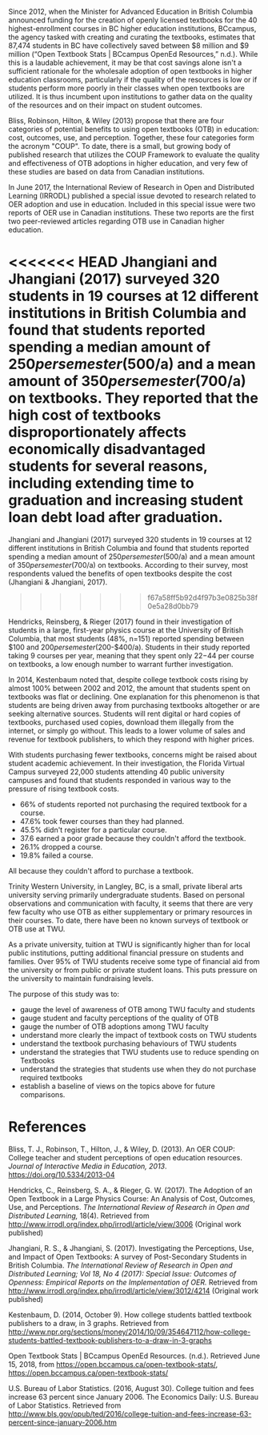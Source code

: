 Since 2012, when the Minister for Advanced Education in British Columbia announced funding for the creation of openly licensed textbooks for the 40 highest-enrollment courses in BC higher education institutions, BCcampus, the agency tasked with creating and curating the textbooks, estimates that 87,474 students in BC have collectively saved between $8 million and $9 million (“Open Textbook Stats | BCcampus OpenEd Resources,” n.d.). While this is a laudable achievement, it may be that cost savings alone isn't a sufficient rationale for the wholesale adoption of open textbooks in higher education classrooms, particularly if the quality of the resources is low or if students perform more poorly in their classes when open textbooks are utilized. It is thus incumbent upon institutions to gather data on the quality of the resources and on their impact on student outcomes.

Bliss, Robinson, Hilton, & Wiley (2013) propose that there are four categories of potential benefits to using open textbooks (OTB) in education: cost, outcomes, use, and perception. Together, these four categories form the acronym "COUP". To date, there is a small, but growing body of published research that utilizes the COUP Framework to evaluate the quality and effectiveness of OTB adoptions in higher education, and very few of these studies are based on data from Canadian institutions.

In June 2017, the International Review of Research in Open and Distributed Learning (IRRODL) published a special issue  devoted to research related to OER adoption and use in education. Included in this special issue were two reports of OER use in Canadian institutions. These two reports are the first two peer-reviewed articles regarding OTB use in Canadian higher education.

<<<<<<< HEAD
Jhangiani and Jhangiani (2017) surveyed 320 students in 19 courses at 12 different institutions in British Columbia and found that students reported spending a median amount of $250 per semester ($500/a) and a mean amount of $350 per semester ($700/a) on textbooks. They reported that the high cost of textbooks disproportionately affects economically disadvantaged students for several reasons, including extending time to graduation and increasing student loan debt load after graduation.
=======
Jhangiani and Jhangiani (2017) surveyed 320 students in 19 courses at 12 different institutions in British Columbia and found that students reported spending a median amount of $250 per semester ($500/a) and a mean amount of $350 per semester ($700/a) on textbooks. According to their survey, most respondents valued the benefits of open textbooks despite the cost (Jhangiani & Jhangiani, 2017).
>>>>>>> f67a58ff5b92d4f97b3e0825b38f0e5a28d0bb79

Hendricks, Reinsberg, & Rieger (2017) found in their investigation of students in a large, first-year physics course at the University of British Columbia, that most students (48%, n=151) reported spending between $100 and $200 per semester ($200-$400/a). Students in their study reported taking 9 courses per year, meaning that they spent only $22-$44 per course on textbooks, a low enough number to warrant further investigation.

In 2014, Kestenbaum noted that, despite college textbook costs rising by almost 100% between 2002 and 2012, the amount that students spent on textbooks was flat or declining. One explanation for this phenomenon is that students are being driven away from purchasing textbooks altogether or are seeking alternative sources. Students will rent digital or hard copies of textbooks, purchased used copies, download them illegally from the internet, or simply go without. This leads to a lower volume of sales and revenue for textbook publishers, to which they respond with higher prices.

With students purchasing fewer textbooks, concerns might be raised about student academic achievement. In their investigation, the Florida Virtual Campus surveyed 22,000 students attending 40 public university campuses and found that students responded in various way to the pressure of rising textbook costs.

- 66% of students reported not purchasing the required textbook for a course.
- 47.6% took fewer courses than they had planned.
- 45.5% didn't register for a particular course.
- 37.6 earned a poor grade because they couldn't afford the textbook.
- 26.1% dropped a course.
- 19.8% failed a course.

All because they couldn't afford to purchase a textbook.

Trinity Western University, in Langley, BC, is a small, private liberal arts university serving primarily undergraduate students. Based on personal observations and communication with faculty, it seems that there are very few faculty who use OTB as either supplementary or primary resources in their courses. To date, there have been no known surveys of textbook or OTB use at TWU.

As a private university, tuition at TWU is significantly higher than for local public institutions, putting additional financial pressure on students and families. Over 95% of TWU students receive some type of financial aid from the university or from public or private student loans. This puts pressure on the university to maintain fundraising levels.

The purpose of this study was to:
- gauge the level of awareness of OTB among TWU faculty and students
- gauge student and faculty perceptions of the quality of OTB
- gauge the number of OTB adoptions among TWU faculty
- understand more clearly the impact of textbook costs on TWU students
- understand the textbook purchasing behaviours of TWU students
- understand the strategies that TWU students use to reduce spending on Textbooks
- understand the strategies that students use when they do not purchase required textbooks
- establish a baseline of views on the topics above for future comparisons.



# References

Bliss, T. J., Robinson, T., Hilton, J., & Wiley, D. (2013). An OER COUP: College teacher and student perceptions of open education resources. *Journal of Interactive Media in Education, 2013*. https://doi.org/10.5334/2013-04

Hendricks, C., Reinsberg, S. A., & Rieger, G. W. (2017). The Adoption of an Open Textbook in a Large Physics Course: An Analysis of Cost, Outcomes, Use, and Perceptions. *The International Review of Research in Open and Distributed Learning,* 18(4). Retrieved from http://www.irrodl.org/index.php/irrodl/article/view/3006 (Original work published)

Jhangiani, R. S., & Jhangiani, S. (2017). Investigating the Perceptions, Use, and Impact of Open Textbooks: A survey of Post-Secondary Students in British Columbia. *The International Review of Research in Open and Distributed Learning; Vol 18, No 4 (2017): Special Issue: Outcomes of Openness: Empirical Reports on the Implementation of OER.* Retrieved from http://www.irrodl.org/index.php/irrodl/article/view/3012/4214 (Original work published)

Kestenbaum, D. (2014, October 9). How college students battled textbook publishers to a draw, in 3 graphs. Retrieved from http://www.npr.org/sections/money/2014/10/09/354647112/how-college-students-battled-textbook-publishers-to-a-draw-in-3-graphs

Open Textbook Stats | BCcampus OpenEd Resources. (n.d.). Retrieved June 15, 2018, from https://open.bccampus.ca/open-textbook-stats/, https://open.bccampus.ca/open-textbook-stats/

U.S. Bureau of Labor Statistics. (2016, August 30). College tuition and fees increase 63 percent since January 2006. The Economics Daily: U.S. Bureau of Labor Statistics. Retrieved from http://www.bls.gov/opub/ted/2016/college-tuition-and-fees-increase-63-percent-since-january-2006.htm
